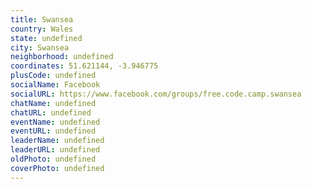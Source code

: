 ```yaml
---
title: Swansea
country: Wales
state: undefined
city: Swansea
neighborhood: undefined
coordinates: 51.621144, -3.946775
plusCode: undefined
socialName: Facebook
socialURL: https://www.facebook.com/groups/free.code.camp.swansea
chatName: undefined
chatURL: undefined
eventName: undefined
eventURL: undefined
leaderName: undefined
leaderURL: undefined
oldPhoto: undefined
coverPhoto: undefined
---
```

